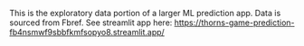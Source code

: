 This is the exploratory data portion of a larger ML prediction app.  Data is sourced from Fbref.  See streamlit app here: https://thorns-game-prediction-fb4nsmwf9sbbfkmfsopyo8.streamlit.app/
